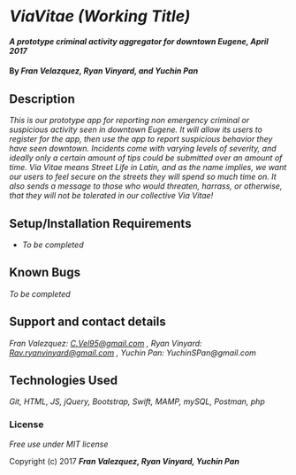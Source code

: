 # _ViaVitae (Working Title)_

#### _A prototype criminal activity aggregator for downtown Eugene, April 2017_

#### By _**Fran Velazquez, Ryan Vinyard, and Yuchin Pan**_

## Description

_This is our prototype app for reporting non emergency criminal or suspicious activity seen in downtown Eugene. It will allow its users to register for the app, then use the app to report suspicious behavior they have seen downtown. Incidents come with varying levels of severity, and ideally only a certain amount of tips could be submitted over an amount of time. Via Vitae means Street Life in Latin, and as the name implies, we want our users to feel secure on the streets they will spend so much time on. It also sends a message to those who would threaten, harrass, or otherwise, that they will not be tolerated in our collective Via Vitae!_

## Setup/Installation Requirements

* _To be completed_

## Known Bugs

_To be completed_

## Support and contact details

_Fran Valezquez: C.Vel95@gmail.com , Ryan Vinyard: Rav.ryanvinyard@gmail.com , Yuchin Pan: YuchinSPan@gmail.com_

## Technologies Used

_Git, HTML, JS, jQuery, Bootstrap, Swift, MAMP, mySQL, Postman, php_

### License

*Free use under MIT license*

Copyright (c) 2017 **_Fran Valezquez, Ryan Vinyard, Yuchin Pan_**
